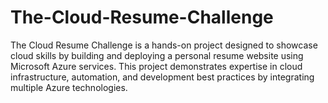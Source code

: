 # The-Cloud-Resume-Challenge
The Cloud Resume Challenge is a hands-on project designed to showcase cloud skills by building and deploying a personal resume website using Microsoft Azure services. This project demonstrates expertise in cloud infrastructure, automation, and development best practices by integrating multiple Azure technologies.

